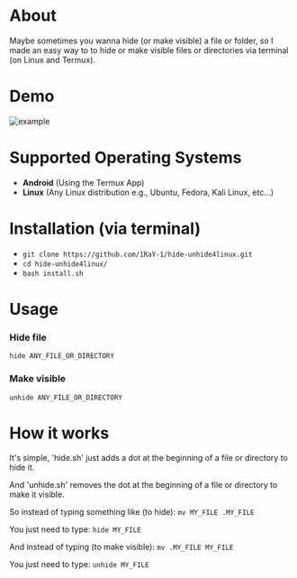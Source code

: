 # About
Maybe sometimes you wanna hide (or make visible) a file or folder, so I made an easy way to to hide or make visible files or directories via terminal (on Linux and Termux).

# Demo
![example](https://user-images.githubusercontent.com/78962948/137342389-5b5ec17e-46b3-4b9c-92ae-8bd9caa97800.gif)

# Supported Operating Systems
- **Android** (Using the Termux App)
- **Linux** (Any Linux distribution e.g., Ubuntu, Fedora, Kali Linux, etc...)

# Installation (via terminal)
* `git clone https://github.com/1RaY-1/hide-unhide4linux.git`
* `cd hide-unhide4linux/`
* `bash install.sh`

# Usage
### Hide file
`hide ANY_FILE_OR_DIRECTORY`
### Make visible
`unhide ANY_FILE_OR_DIRECTORY`

# How it works
It's simple, 'hide.sh' just adds a dot at the beginning of a file or directory to hide it.

And 'unhide.sh' removes the dot at the beginning of a file or directory to make it visible.

So instead of typing something like (to hide): `mv MY_FILE .MY_FILE`

You just need to type: `hide MY_FILE`

And instead of typing (to make visible): `mv .MY_FILE MY_FILE`

You just need to type: `unhide MY_FILE`
